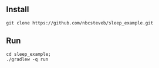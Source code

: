 ## Install

```
git clone https://github.com/nbcsteveb/sleep_example.git
```

## Run

```
cd sleep_example;
./gradlew -q run
```
